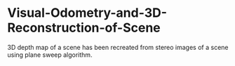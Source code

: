 # Visual-Odometry-and-3D-Reconstruction-of-Scene
3D depth map of a scene has been recreated from stereo images of a scene using plane sweep algorithm. 
